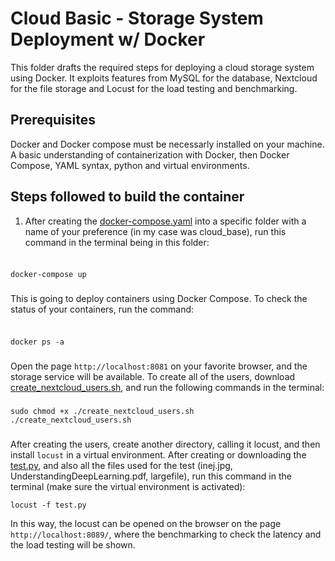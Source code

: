 # Cloud Basic - Storage System Deployment w/ Docker

This folder drafts the required steps for deploying a cloud storage system using Docker. It exploits features from MySQL for the database, Nextcloud for the file storage and Locust for the load testing and benchmarking. 

## Prerequisites

Docker and Docker compose must be necessarly installed on your machine. A basic understanding of containerization with Docker, then Docker Compose, YAML syntax, python and virtual environments. 

## Steps followed to build the container

1. After creating the [docker-compose.yaml](https://github.com/robonoff/Cloud-Computing-2023-2024/blob/main/Basic/docker-compose.yaml) into a specific folder with a name of your preference (in my case was cloud_base), run this command in the terminal being in this folder:

###
###
```

docker-compose up

```
###
###
This is going to deploy containers using Docker Compose. To check the status of your containers, run the command:
###
###
```

docker ps -a

```
###
###
###
Open the page `http://localhost:8081` on your favorite browser, and the storage service will be available. To create all of the users, download [create_nextcloud_users.sh](https://github.com/robonoff/Cloud-Computing-2023-2024/blob/main/Basic/create_nextcloud_users.sh), and run the following commands in the terminal:
###
###
```
sudo chmod +x ./create_nextcloud_users.sh
./create_nextcloud_users.sh
```
###
###
###

After creating the users, create another directory, calling it locust, and then install `locust` in a virtual environment. After creating or downloading the [test.py](https://github.com/robonoff/Cloud-Computing-2023-2024/blob/main/Basic/locust/test.py), and also all the files used for the test (inej.jpg, UnderstandingDeepLearning.pdf, largefile), run this command in the terminal (make sure the virtual environment is activated):

```
locust -f test.py
```

In this way, the locust can be opened on the browser on the page `http://localhost:8089/`, where the benchmarking to check the latency and the load testing will be shown. 

